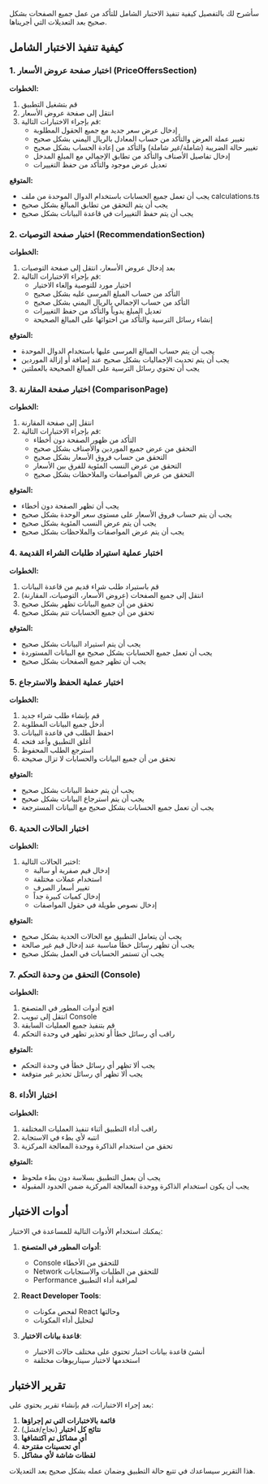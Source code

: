سأشرح لك بالتفصيل كيفية تنفيذ الاختبار الشامل للتأكد من عمل جميع الصفحات بشكل صحيح بعد التعديلات التي أجريناها.

## كيفية تنفيذ الاختبار الشامل

### 1. اختبار صفحة عروض الأسعار (PriceOffersSection)

**الخطوات:**
1. قم بتشغيل التطبيق
2. انتقل إلى صفحة عروض الأسعار
3. قم بإجراء الاختبارات التالية:
   - إدخال عرض سعر جديد مع جميع الحقول المطلوبة
   - تغيير عملة العرض والتأكد من حساب المعادل بالريال اليمني بشكل صحيح
   - تغيير حالة الضريبة (شاملة/غير شاملة) والتأكد من إعادة الحساب بشكل صحيح
   - إدخال تفاصيل الأصناف والتأكد من تطابق الإجمالي مع المبلغ المدخل
   - تعديل عرض موجود والتأكد من حفظ التغييرات

**المتوقع:**
- يجب أن تعمل جميع الحسابات باستخدام الدوال الموحدة من ملف calculations.ts
- يجب أن يتم التحقق من تطابق المبالغ بشكل صحيح
- يجب أن يتم حفظ التغييرات في قاعدة البيانات بشكل صحيح

### 2. اختبار صفحة التوصيات (RecommendationSection)

**الخطوات:**
1. بعد إدخال عروض الأسعار، انتقل إلى صفحة التوصيات
2. قم بإجراء الاختبارات التالية:
   - اختيار مورد للتوصية وإلغاء الاختيار
   - التأكد من حساب المبلغ المرسى عليه بشكل صحيح
   - التأكد من حساب الإجمالي بالريال اليمني بشكل صحيح
   - تعديل المبلغ يدوياً والتأكد من حفظ التغييرات
   - إنشاء رسائل الترسية والتأكد من احتوائها على المبالغ الصحيحة

**المتوقع:**
- يجب أن يتم حساب المبالغ المرسى عليها باستخدام الدوال الموحدة
- يجب أن يتم تحديث الإجماليات بشكل صحيح عند إضافة أو إزالة الموردين
- يجب أن تحتوي رسائل الترسية على المبالغ الصحيحة بالعملتين

### 3. اختبار صفحة المقارنة (ComparisonPage)

**الخطوات:**
1. انتقل إلى صفحة المقارنة
2. قم بإجراء الاختبارات التالية:
   - التأكد من ظهور الصفحة دون أخطاء
   - التحقق من عرض جميع الموردين والأصناف بشكل صحيح
   - التحقق من حساب فروق الأسعار بشكل صحيح
   - التحقق من عرض النسب المئوية للفرق بين الأسعار
   - التحقق من عرض المواصفات والملاحظات بشكل صحيح

**المتوقع:**
- يجب أن تظهر الصفحة دون أخطاء
- يجب أن يتم حساب فروق الأسعار على مستوى سعر الوحدة بشكل صحيح
- يجب أن يتم عرض النسب المئوية بشكل صحيح
- يجب أن يتم عرض المواصفات والملاحظات بشكل صحيح

### 4. اختبار عملية استيراد طلبات الشراء القديمة

**الخطوات:**
1. قم باستيراد طلب شراء قديم من قاعدة البيانات
2. انتقل إلى جميع الصفحات (عروض الأسعار، التوصيات، المقارنة)
3. تحقق من أن جميع البيانات تظهر بشكل صحيح
4. تحقق من أن جميع الحسابات تتم بشكل صحيح

**المتوقع:**
- يجب أن يتم استيراد البيانات بشكل صحيح
- يجب أن تعمل جميع الحسابات بشكل صحيح مع البيانات المستوردة
- يجب أن تظهر جميع الصفحات بشكل صحيح

### 5. اختبار عملية الحفظ والاسترجاع

**الخطوات:**
1. قم بإنشاء طلب شراء جديد
2. أدخل جميع البيانات المطلوبة
3. احفظ الطلب في قاعدة البيانات
4. أغلق التطبيق وأعد فتحه
5. استرجع الطلب المحفوظ
6. تحقق من أن جميع البيانات والحسابات لا تزال صحيحة

**المتوقع:**
- يجب أن يتم حفظ البيانات بشكل صحيح
- يجب أن يتم استرجاع البيانات بشكل صحيح
- يجب أن تعمل جميع الحسابات بشكل صحيح مع البيانات المسترجعة

### 6. اختبار الحالات الحدية

**الخطوات:**
1. اختبر الحالات التالية:
   - إدخال قيم صفرية أو سالبة
   - استخدام عملات مختلفة
   - تغيير أسعار الصرف
   - إدخال كميات كبيرة جداً
   - إدخال نصوص طويلة في حقول المواصفات

**المتوقع:**
- يجب أن يتعامل التطبيق مع الحالات الحدية بشكل صحيح
- يجب أن تظهر رسائل خطأ مناسبة عند إدخال قيم غير صالحة
- يجب أن تستمر الحسابات في العمل بشكل صحيح

### 7. التحقق من وحدة التحكم (Console)

**الخطوات:**
1. افتح أدوات المطور في المتصفح
2. انتقل إلى تبويب Console
3. قم بتنفيذ جميع العمليات السابقة
4. راقب أي رسائل خطأ أو تحذير تظهر في وحدة التحكم

**المتوقع:**
- يجب ألا تظهر أي رسائل خطأ في وحدة التحكم
- يجب ألا تظهر أي رسائل تحذير غير متوقعة

### 8. اختبار الأداء

**الخطوات:**
1. راقب أداء التطبيق أثناء تنفيذ العمليات المختلفة
2. انتبه لأي بطء في الاستجابة
3. تحقق من استخدام الذاكرة ووحدة المعالجة المركزية

**المتوقع:**
- يجب أن يعمل التطبيق بسلاسة دون بطء ملحوظ
- يجب أن يكون استخدام الذاكرة ووحدة المعالجة المركزية ضمن الحدود المقبولة

## أدوات الاختبار

يمكنك استخدام الأدوات التالية للمساعدة في الاختبار:

1. **أدوات المطور في المتصفح**:
   - Console للتحقق من الأخطاء
   - Network للتحقق من الطلبات والاستجابات
   - Performance لمراقبة أداء التطبيق

2. **React Developer Tools**:
   - لفحص مكونات React وحالتها
   - لتحليل أداء المكونات

3. **قاعدة بيانات الاختبار**:
   - أنشئ قاعدة بيانات اختبار تحتوي على مختلف حالات الاختبار
   - استخدمها لاختبار سيناريوهات مختلفة

## تقرير الاختبار

بعد إجراء الاختبارات، قم بإنشاء تقرير يحتوي على:

1. **قائمة بالاختبارات التي تم إجراؤها**
2. **نتائج كل اختبار** (نجاح/فشل)
3. **أي مشاكل تم اكتشافها**
4. **أي تحسينات مقترحة**
5. **لقطات شاشة لأي مشاكل**

هذا التقرير سيساعدك في تتبع حالة التطبيق وضمان عمله بشكل صحيح بعد التعديلات.